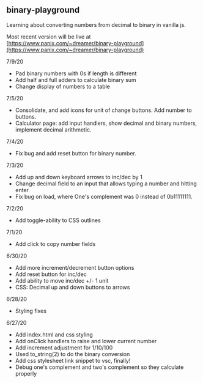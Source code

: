 ## binary-playground

Learning about converting numbers from decimal to binary in vanilla js.

Most recent version will be live at [https://www.panix.com/~dreamer/binary-playground](https://www.panix.com/~dreamer/binary-playground)

7/9/20
- Pad binary numbers with 0s if length is different
- Add half and full adders to calculate binary sum
- Change display of numbers to a table

7/5/20

- Consolidate, and add icons for unit of change buttons. Add number to buttons.
- Calculator page: add input handlers, show decimal and binary numbers, implement decimal arithmetic.

7/4/20

- Fix bug and add reset button for binary number.

7/3/20

- Add up and down keyboard arrows to inc/dec by 1
- Change decimal field to an input that allows typing a number and hitting enter
- Fix bug on load, where One's complement was 0 instead of 0b11111111.

7/2/20

- Add toggle-ability to CSS outlines

7/1/20

- Add click to copy number fields

6/30/20

- Add more increment/decrement button options
- Add reset button for inc/dec
- Add ability to move inc/dec +/- 1 unit
- CSS: Decimal up and down buttons to arrows

6/28/20

- Styling fixes

6/27/20

- Add index.html and css styling
- Add onClick handlers to raise and lower current number
- Add increment adjustment for 1/10/100
- Used to_string(2) to do the binary conversion
- Add css stylesheet link snippet to vsc, finally!
- Debug one's complement and two's complement so they calculate properly
